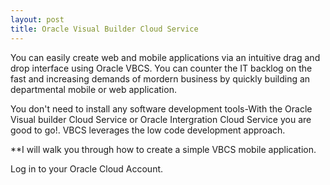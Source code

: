 ```yaml
---
layout: post
title: Oracle Visual Builder Cloud Service
---
```


You can easily create web and mobile applications via an intuitive drag and drop interface using Oracle VBCS. You can counter the IT backlog on the fast and increasing demands of mordern business by quickly building an departmental mobile or web application.

You don't need to install any software development tools-With the Oracle Visual builder Cloud Service or Oracle Intergration Cloud Service you are good to go!. 
VBCS leverages the low code development approach. 

**I will walk you through how to create a simple VBCS mobile application.


Log in to your Oracle Cloud Account.


